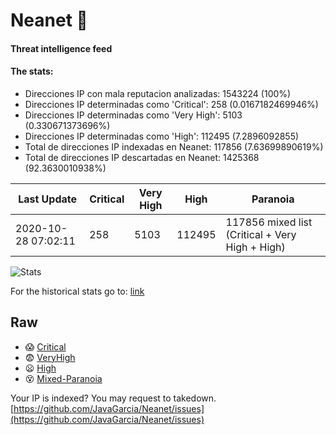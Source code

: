 # Neanet :hocho:
#### Threat intelligence feed
#### The stats:

- Direcciones IP con mala reputacion analizadas: 1543224 (100%)
- Direcciones IP determinadas como 'Critical':  258 (0.0167182469946%)
- Direcciones IP determinadas como 'Very High':  5103 (0.330671373696%)
- Direcciones IP determinadas como 'High':  112495 (7.2896092855)
- Total de direcciones IP indexadas en Neanet:  117856 (7.63699890619%)
- Total de direcciones IP descartadas en Neanet:  1425368 (92.3630010938%)

| Last Update | Critical | Very High | High | Paranoia |
| --- | --- | --- | --- | --- |
| 2020-10-28 07:02:11 | 258 | 5103 | 112495 | 117856 mixed list (Critical + Very High + High)|

![Stats](https://docs.google.com/spreadsheets/d/e/2PACX-1vSnaNMIXVabIpDJjufMlzH7poXnshF3mgd8Is1g9ytUEzVsP5my4Trn8f-xkoLLQ38xpL3HtmUexLo6/pubchart?oid=501124687&format=image)

For the historical stats go to: [link](/stats.csv)
## Raw
- :scream: [Critical](https://raw.githubusercontent.com/JavaGarcia/Neanet/master/blacklists/neanet_critical.txt)
- :fearful: [VeryHigh](https://raw.githubusercontent.com/JavaGarcia/Neanet/master/blacklists/neanet_veryHigh.txtt)
- :frowning: [High](https://raw.githubusercontent.com/JavaGarcia/Neanet/master/blacklists/neanet_high.txt)
- :dizzy_face: [Mixed-Paranoia](https://raw.githubusercontent.com/JavaGarcia/Neanet/master/blacklists/neanet_all.txt)


Your IP is indexed? You may request to takedown. [https://github.com/JavaGarcia/Neanet/issues](https://github.com/JavaGarcia/Neanet/issues)




























































































































































































































































































































































































































































































































































































































































































































































































































































































































































































































































































































































































































































































































































































































































































































































































































































































































































































